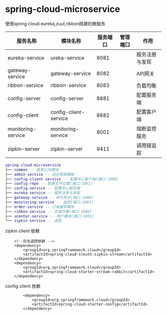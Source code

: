 # spring-cloud-microservice
使用spring cloud eureka,zuul,ribbon搭建的微服务


| 服务名称 | 模块名称 | 服务端口 | 管理端口 | 作用
|--------|--------|--------|--------|--------|
|eureka-service|ureka-service|8081|        |服务注册与发现
|gateway-service| gateway-service | 8082 |        |API网关
|ribbon-service| ribbon-service| 8083    |        |负载均衡
|config-server|config-server| 8881     |        |配置服务端
|config-client| config-client-service |8882 |        | 配置客户端
|monitoring-service|monitoring-service|8001||熔断监控服务
|zipkin-server|zipkin-server|9411||调用链追踪



``` lua
spring-cloud-microservice
├── common -- 框架公共模块
├── admin-service -- 后台管理模板
├── config-client-service -- 配置中心客户端[端口:1000]
├── config-repo -- 配置文件位置[端口:1001]
├── config-service -- 配置中心服务端
├── eureka-service -- 服务注册与发现
├── gateway-service -- API网关[端口:1000]
├── monitoring-service -- 监控[端口:1001]
├── order-service -- 订单服务模块
├── ribbon-service -- 负载均衡[端口:1000]
├── ucenter-service -- 用户模块[端口:1001]
└── zipkin-service -- 追踪

```

zipkin client 依赖
```
	<!--日志追踪依赖 -->
	<dependency>
		<groupId>org.springframework.cloud</groupId>
		<artifactId>spring-cloud-sleuth-zipkin-stream</artifactId>
	</dependency>
	<dependency>
		<groupId>org.springframework.cloud</groupId>
		<artifactId>spring-cloud-starter-stream-rabbit</artifactId>
	</dependency>

```
config client 依赖
```
		<dependency>
			<groupId>org.springframework.cloud</groupId>
			<artifactId>spring-cloud-starter-config</artifactId>
		</dependency>

```